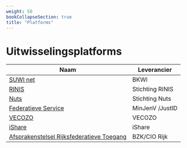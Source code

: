```yaml
---
weight: 50
bookCollapseSection: true
title: "Platforms"
---
```


# Uitwisselingsplatforms

| Naam                                                                  | Leverancier     | 
|-----------------------------------------------------------------------|-----------------|
| [SUWI net](suwinet)                                                   | BKWI            |
| [RINIS](rinis)                                                        | Stichting RINIS |
| [Nuts](nuts)                                                          | Stichting Nuts  |
| [Federatieve Service](ishare)                                         | MinJenV /JustID |
| [VECOZO](vecozo)                                                      | VECOZO          |
| [iShare](ishare)                                                      | iShare          |
| [Afsprakenstelsel Rijksfederatieve Toegang](rijksfederatievetoegang) | BZK/CIO Rijk    |
